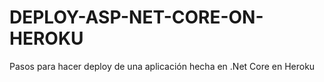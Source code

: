 # DEPLOY-ASP-NET-CORE-ON-HEROKU
Pasos para hacer deploy de una aplicación hecha en .Net Core en Heroku
